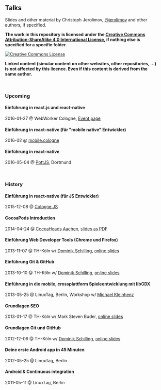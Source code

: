 ## Talks

Slides and other material by Christoph Jerolimov, [@jerolimov](https://twitter.com/jerolimov)
and other authors, if specified.

**The work in this repository is licensed under the [Creative Commons Attribution-ShareAlike 4.0 International License](http://creativecommons.org/licenses/by-sa/4.0/), if nothing else is specified for a specific folder.**

<a rel="license" href="http://creativecommons.org/licenses/by-sa/4.0/"><img alt="Creative Commons License" style="border-width:0" src="https://i.creativecommons.org/l/by-sa/4.0/88x31.png" /></a>

**Linked content (simular content on other websites, other repositories, ...) is not affected by this licence. Even if this content is derived from the same author.**

<br/>

### Upcoming

#### Einführung in react.js und react-native

2016-01-27 @ WebWorker Cologne,
[Event page](http://www.meetup.com/de/WebWorker-Cologne/events/227777445/)

#### Einführung in react-native (für "mobile native" Entwickler)

2016-02 @ [mobile.cologne]()

#### Einführung in react-native

2016-05-04 @ [PottJS](http://pottjs.de/), Dortmund

<br/>

### History

#### Einführung in react-native (für JS Entwickler)

2015-12-08 @ [Cologne JS](http://colognejs.de/)
<!-- [meetup.com](http://www.meetup.com/de/Cologne-js/events/227015933/) -->

#### CocoaPods Introduction

2014-04-24 @ [CocoaHeads Aachen](http://hci.rwth-aachen.de/cocoaheads),
[slides as PDF](http://hci.rwth-aachen.de/tiki-download_wiki_attachment.php?attId=2163&download=y)

#### Einführung Web Developer Tools (Chrome und Firefox)

2013-11-07 @ TH-Köln w/ [Dominik Schilling](https://twitter.com/ocean90),
[online slides](http://jerolimov.github.io/talks/2013-11-07-web-developer-tools/)

#### Einführung Git & GitHub

2013-10-10 @ TH-Köln w/ [Dominik Schilling](https://twitter.com/ocean90),
[online slides](http://jerolimov.github.io/talks/2013-10-10-git/)

#### Einführung in die mobile, crossplattform Spieleentwicklung mit libGDX

2013-05-25 @ LinuxTag, Berlin, Workshop w/ [Michael Kleinhenz](https://twitter.com/quendor)

#### Grundlagen SEO

2013-01-17 @ TH-Köln w/ Mark Steven Buder,
[online slides](http://jerolimov.github.io/talks/2013-01-17-seo/)

#### Grundlagen Git und GitHub

2012-12-06 @ TH-Köln w/ [Dominik Schilling](https://twitter.com/ocean90),
[online slides](http://jerolimov.github.io/talks/2012-12-06-git-basics/)

#### Deine erste Android app in 45 Minuten

2012-05-25 @ LinuxTag, Berlin
<!-- [Program page](http://www.linuxtag.org/2012/de/program/program/vortragsdetails-talkid413.html) -->

#### Android & Continuous integration

2011-05-11 @ LinuxTag, Berlin
<!-- [Program page](http://www.linuxtag.org/2011/de/program/program/vortragsliste-talkid165.html) -->
